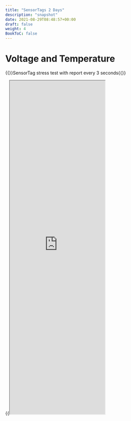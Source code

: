 ```yaml
---
title: "SensorTags 2 Days"
description: "snapshot"
date: 2021-08-29T08:48:57+00:00
draft: false
weight: 4
BookToC: false
---
```


# Voltage and Temperature
{{<hint warning>}}SensorTag stress test with report every 3 seconds{{</hint>}}

{{<iframe src="https://snapshot.raintank.io/dashboard/snapshot/MdxeZWqkyt1s8u0vNgtifYLeocKL0aV8?orgId=2&kiosk" height=1050 >}}
